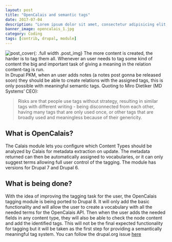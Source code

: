 ```yaml
---
layout: post
title: "OpenCalais and semantic tags"
date: 2017-07-04
description: "Lorem ipsum dolor sit amet, consectetur adipisicing elit, sed do eiusmod tempor incididunt ut labore et dolore magna aliqua Ut enim..."
banner_image: opencalais_1.jpg
category: Coding
tags: [contrib, drupal, module]
---
```

![post_cover]({{site.baseurl}}/assets/post_img/opencalais_1.jpg){: .full width .post_img}
The more content is created, the harder is to tag them all. Whenever an user needs to tag some kind of content the big and important task of giving a meaning in the relation content-tag is run.  
In Drupal PKM, when an user adds notes (a notes post gonna be released soon) they should be able to create relations with the assigned tags, this is only possible with meaningful semantic tags.
Quoting to Miro Dietiker (MD Systems’ CEO):
<blockquote>
Risks are that people use tags without strategy, resulting in similar tags with different writing - being disconnected from each other, having many tags that are only used once, or other tags that are broadly used and meaningless because of their genericity.
</blockquote>

## What is OpenCalais?
The Calais module lets you configure which Content Types should be analyzed by Calais for metadata extraction on update. The metadata returned can then be automatically assigned to vocabularies, or it can only suggest terms allowing full user control of the tagging. The module has versions for Drupal 7 and Drupal 6.
## What is being done?
With the idea of improving the tagging task for the user, the OpenCalais tagging module is being ported to Drupal 8. It will only add the basic functionality and will allow the user to create a vocabulary with all the needed terms for the OpenCalais API. Then when the user adds the needed fields in any content type, they will also be able to check the node content and add the identified tags.
This will not be the final expected functionality for tagging but it will be taken as the first step for providing a semantically meaningful tag system.
You can follow the drupal.org issue [here](https://www.drupal.org/node/2890779)
